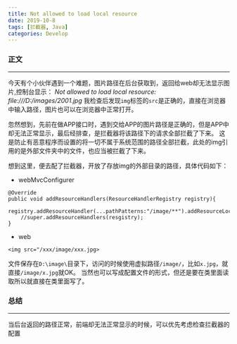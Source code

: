 ```yaml
---
title: Not allowed to load local resource
date: 2019-10-8
tags: [拦截器, Java]
categories: Develop
---
```


### 正文

---
今天有个小伙伴遇到一个难题，图片路径在后台获取到，返回给web却无法显示图片,控制台显示：
*Not allowed to load local resource: file:///D:/images/2001.jpg*
我检查后发现`img`标签的`src`是正确的，直接在浏览器中输入路径，图片也可以在浏览器中正常打开。

忽然想到，先前在做APP接口时，遇到交给APP的图片路径是正确的，但是APP中却无法正常显示，最后经排查，是拦截器将该路径下的请求全部拦截了下来。
这是防止有恶意程序而设置的将一切不属于系统范围的路径全部拦截，此处的img引用的是外部文件夹中的文件，也应当被拦截了下来。

想到这里，便去配了拦截器，开放了存放img的外部目录的路径，具体代码如下：

- webMvcConfigurer
```
@Override
public void addResourceHandlers(ResourceHandlerRegistry registry){
    registry.addResourceHandler(...pathPatterns:"/image/**").addResourceLocations("file:D:/image/");
    //super.addResourceHandlers(resgistry);
}
```
- web
```
<img src="/xxx/image/xxx.jpg>
```

文件保存在`D:\image\`目录下，访问的时候使用虚拟路径`/image/`，比如`x.jpg`，就直接`/image/x.jpg`就OK。
当然也可以写成配置文件的形式，但还是要在类里面读取所以就直接在类里面写了。

### 总结

---
当后台返回的路径正常，前端却无法正常显示的时候，可以优先考虑检查拦截器的配置